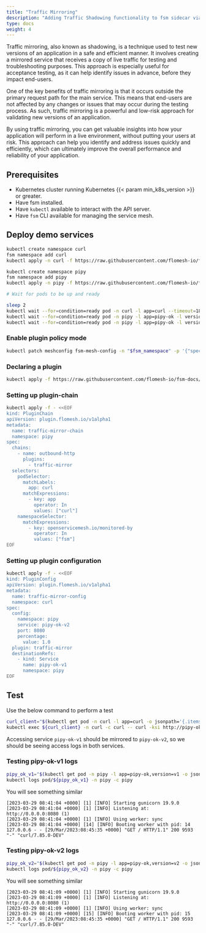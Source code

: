 ```yaml
---
title: "Traffic Mirroring"
description: "Adding Traffic Shadowing functionality to fsm sidecar via Plugins"
type: docs
weight: 4
---
```


Traffic mirroring, also known as shadowing, is a technique used to test new versions of an application in a safe and efficient manner. It involves creating a mirrored service that receives a copy of live traffic for testing and troubleshooting purposes. This approach is especially useful for acceptance testing, as it can help identify issues in advance, before they impact end-users.

One of the key benefits of traffic mirroring is that it occurs outside the primary request path for the main service. This means that end-users are not affected by any changes or issues that may occur during the testing process. As such, traffic mirroring is a powerful and low-risk approach for validating new versions of an application.

By using traffic mirroring, you can get valuable insights into how your application will perform in a live environment, without putting your users at risk. This approach can help you identify and address issues quickly and efficiently, which can ultimately improve the overall performance and reliability of your application.

## Prerequisites

- Kubernetes cluster running Kubernetes {{< param min_k8s_version >}} or greater.
- Have fsm installed.
- Have `kubectl` available to interact with the API server.
- Have `fsm` CLI available for managing the service mesh.

## Deploy demo services

```bash
kubectl create namespace curl
fsm namespace add curl
kubectl apply -n curl -f https://raw.githubusercontent.com/flomesh-io/fsm-docs/{{< param fsm_branch >}}/manifests/samples/plugins/curl.yaml

kubectl create namespace pipy
fsm namespace add pipy
kubectl apply -n pipy -f https://raw.githubusercontent.com/flomesh-io/fsm-docs/{{< param fsm_branch >}}/manifests/samples/plugins/pipy-ok.pipy.yaml

# Wait for pods to be up and ready

sleep 2
kubectl wait --for=condition=ready pod -n curl -l app=curl --timeout=180s
kubectl wait --for=condition=ready pod -n pipy -l app=pipy-ok -l version=v1 --timeout=180s
kubectl wait --for=condition=ready pod -n pipy -l app=pipy-ok -l version=v2 --timeout=180s
```

### Enable plugin policy mode

```bash
kubectl patch meshconfig fsm-mesh-config -n "$fsm_namespace" -p '{"spec":{"featureFlags":{"enablePluginPolicy":true}}}' --type=merge
```

### Declaring a plugin

```bash
kubectl apply -f https://raw.githubusercontent.com/flomesh-io/fsm-docs/{{< param fsm_branch >}}/manifests/samples/plugins/traffic-mirror.yaml
```

### Setting up plugin-chain

```bash
kubectl apply -f - <<EOF
kind: PluginChain
apiVersion: plugin.flomesh.io/v1alpha1
metadata:
  name: traffic-mirror-chain
  namespace: pipy
spec:
  chains:
    - name: outbound-http
      plugins:
        - traffic-mirror
  selectors:
    podSelector:
      matchLabels:
        app: curl
      matchExpressions:
        - key: app
          operator: In
          values: ["curl"]
    namespaceSelector:
      matchExpressions:
        - key: openservicemesh.io/monitored-by
          operator: In
          values: ["fsm"]
EOF
```

### Setting up plugin configuration

```bash
kubectl apply -f - <<EOF
kind: PluginConfig
apiVersion: plugin.flomesh.io/v1alpha1
metadata:
  name: traffic-mirror-config
  namespace: curl
spec:
  config:
    namespace: pipy
    service: pipy-ok-v2
    port: 8080
    percentage:
      value: 1.0
  plugin: traffic-mirror
  destinationRefs:
    - kind: Service
      name: pipy-ok-v1
      namespace: pipy
EOF
```

## Test

Use the below command to perform a test

```bash
curl_client="$(kubectl get pod -n curl -l app=curl -o jsonpath='{.items[0].metadata.name}')"
kubectl exec ${curl_client} -n curl -c curl -- curl -ksi http://pipy-ok-v1.pipy:8080 
```

Accessing service `pipy-ok-v1` should be mirrored to `pipy-ok-v2`, so we should be seeing access logs in both services.

### Testing pipy-ok-v1 logs

```bash
pipy_ok_v1="$(kubectl get pod -n pipy -l app=pipy-ok,version=v1 -o jsonpath='{.items[0].metadata.name}')"
kubectl logs pod/${pipy_ok_v1} -n pipy -c pipy
```

You will see something similar

```console
[2023-03-29 08:41:04 +0000] [1] [INFO] Starting gunicorn 19.9.0
[2023-03-29 08:41:04 +0000] [1] [INFO] Listening at: http://0.0.0.0:8080 (1)
[2023-03-29 08:41:04 +0000] [1] [INFO] Using worker: sync
[2023-03-29 08:41:04 +0000] [14] [INFO] Booting worker with pid: 14
127.0.0.6 - - [29/Mar/2023:08:45:35 +0000] "GET / HTTP/1.1" 200 9593 "-" "curl/7.85.0-DEV"
```

### Testing pipy-ok-v2 logs

```bash
pipy_ok_v2="$(kubectl get pod -n pipy -l app=pipy-ok,version=v2 -o jsonpath='{.items[0].metadata.name}')"
kubectl logs pod/${pipy_ok_v2} -n pipy -c pipy
```

You will see something similar

```console
[2023-03-29 08:41:09 +0000] [1] [INFO] Starting gunicorn 19.9.0
[2023-03-29 08:41:09 +0000] [1] [INFO] Listening at: http://0.0.0.0:8080 (1)
[2023-03-29 08:41:09 +0000] [1] [INFO] Using worker: sync
[2023-03-29 08:41:09 +0000] [15] [INFO] Booting worker with pid: 15
127.0.0.6 - - [29/Mar/2023:08:45:35 +0000] "GET / HTTP/1.1" 200 9593 "-" "curl/7.85.0-DEV"
```